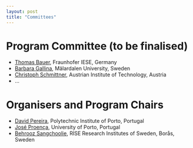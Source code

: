 ```yaml
---
layout: post
title: "Committees"
---
```


# Program Committee (to be finalised)
 - [Thomas Bauer](), Fraunhofer IESE, Germany
 - [Barbara Gallina](), Mälardalen University, Sweden
 - [Christoph Schmittner](http://www.ait.ac.at/), Austrian Institute of Technology, Austria
 - ...
<!--
 - [Joseba Andoni Agirre](), Universidad Mondragon, Spain
 - [José Bacelar Almeida](http://www.di.uminho.pt/~jba), University of Minho, Portugal
 - [Raul Barbosa](http://eden.dei.uc.pt/~rbarbosa/), University of Coimbra, Portugal
 - [Stylianos Basagiannis](), Collins Aerospace, Ireland
 - [Marcello Cinque](), Universit di Napoli Federico II, Italy
 - [Jose Luis de la Vara](http://www.delavara.es), University of Castilla-La Mancha, Spain
 - [André De Matos Pedro](), VORTEX-CoLab, Portugal
 - [Marie Farrell](), University of Manchester, United Kingdom
 - [Peter Folkesson](), RISE Research Institutes of Sweden, Sweden
 - [Guillaume Hiet](https://guillaume.hiet.fr), INRIA, France
 - [Paolo Lollini](http://rcl.dsi.unifi.it/aboutus/paolo.php), University of  Firenze, Italy
 - [André Lourenço](https://www.linkedin.com/in/arlourenco/), CardioID, Portugal
 - [Rosemary Monahan](https://www.maynoothuniversity.ie/people/rosemary-monahan), Maynooth University, Ireland
 - [Maurizio Mongelli](https://publications.cnr.it/authors/maurizio.mongelli), CNR-IEIIT, Italy
 - [Nasser Nowdehi](), Volvo AB, Sweden
 - [Tomas Olovsson](https://research.chalmers.se/en/person/tomasol), Chalmers University of Technology, Sweden
 - [Peter Ölveczky](http://folk.uio.no/peterol), University of Oslo, Norway
 - [Karthik Pattabiraman](http://blogs.ubc.ca/karthik), University of British Columbia, Canada
 - [Antonio Pecchia](), Università degli Studi del Sannio, Italy
 - [Peter Popov](http://www.csr.city.ac.uk/staff/popov/), City University, United Kingdom
 - [Juan Carlos Ruiz](), Universitat Politècnica de València, Spain
 - [Horst Schirmeier](https://tu-dresden.de/ing/informatik/sya/professur-fuer-betriebssysteme/), TU Dresden, Germany
 - [Aleš Smrčka](https://scholar.google.com/citations?user=2z7fFiYAAAAJ), Brno University of Technology, Czech Republic
 - [Volker Stolz](https://ict.hvl.no/people/volker-stolz/), Høgskulen på Vestlandet, Norway
 - [Carolyn Talcott](), SRI  International, USA
 - [Stefano Tonetta](http://es.fbk.eu/people/tonetta), FBK-ICT, Italy
 - [Martin Törngren](https://www.kth.se/profile/martint/), KTH Royal Institute of Technology, Sweden
 - [Ahmet Yazici](), Eskisehir Osmangazi University, Turkey
 --> 
 
 <!-- - [Name](...), Affiliation, Country -->

# Organisers and Program Chairs

 - [David Pereira](https://cister-labs.pt/people/david_pereira/), Polytechnic Institute of Porto, Portugal
 - [José Proença](https://jose.proenca.org/), University of Porto, Portugal
 - [Behrooz Sangchoolie](https://www.ri.se/en/person/behrooz-sangchoolie), RISE Research Institutes of Sweden, Borås, Sweden


